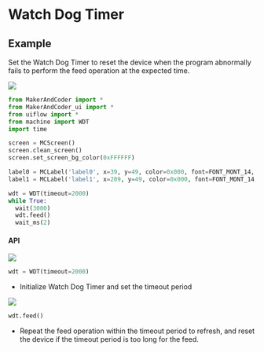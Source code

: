 # Watch Dog Timer

## Example

Set the Watch Dog Timer to reset the device when the program abnormally fails to perform the feed operation at the expected time.

<img class="blockly_svg" src="https://makerandcoder.com/MCLab/blockly/hardwares/wdt/uiflow_block_wdt_example.svg"> 

```python
from MakerAndCoder import *
from MakerAndCoder_ui import *
from uiflow import *
from machine import WDT
import time

screen = MCScreen()
screen.clean_screen()
screen.set_screen_bg_color(0xFFFFFF)

label0 = MCLabel('label0', x=39, y=49, color=0x000, font=FONT_MONT_14, parent=None)
label1 = MCLabel('label1', x=209, y=49, color=0x000, font=FONT_MONT_14, parent=None)

wdt = WDT(timeout=2000)
while True:
  wait(3000)
  wdt.feed()
  wait_ms(2)
```

#### API

<img class="blockly_svg" src="https://makerandcoder.com/MCLab/blockly/hardwares/wdt/uiflow_block_wdt_init.svg"> 

```python
wdt = WDT(timeout=2000)
```

- Initialize Watch Dog Timer and set the timeout period

<img class="blockly_svg" src="https://makerandcoder.com/MCLab/blockly/hardwares/wdt/uiflow_block_wdt_feed.svg"> 


```python
wdt.feed()
```

- Repeat the feed operation within the timeout period to refresh, and reset the device if the timeout period is too long for the feed.

